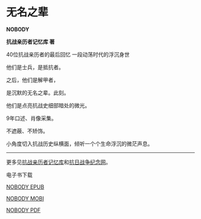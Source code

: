 # 无名之辈
**NOBODY**

**抗战亲历者记忆库 著**

40位抗战亲历者的最后回忆 一段动荡时代的浮沉身世

他们是士兵，是抵抗者。

之后，他们是解甲者，

是沉默的无名之辈。此刻。

他们是点亮抗战史细部暗处的微光。

9年口述、肖像采集。

不遮蔽、不矫饰。

小角度切入抗战历史纵横面，倾听一个个生命浮沉的微茫声息。

---
更多见[抗战亲历者记忆库](www.nobody.org.cn)和[抗日战争纪念网](https://www.krzzjn.com/)。

电子书下载

[NOBODY EPUB](https://github.com/nokocin/nobody/raw/gh-pages/releases/nobody.epub) 

[NOBODY MOBI](https://github.com/nokocin/nobody/raw/gh-pages/releases/nobody.mobi)

[NOBODY PDF](https://github.com/nokocin/nobody/raw/gh-pages/releases/nobody.pdf)